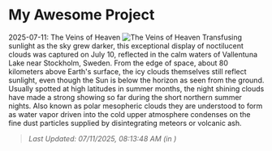 # My Awesome Project

<!-- APOD Start -->
2025-07-11: The Veins of Heaven
![The Veins of Heaven](https://apod.nasa.gov/apod/image/2507/NLCreflectionsHeden.jpg)
Transfusing sunlight as the sky grew darker, this exceptional display of noctilucent clouds was captured on July 10, reflected in the calm waters of Vallentuna Lake near Stockholm, Sweden. From the edge of space, about 80 kilometers above Earth's surface, the icy clouds themselves still reflect sunlight, even though the Sun is below the horizon as seen from the ground. Usually spotted at high latitudes in summer months, the night shining clouds have made a strong showing so far during the short northern summer nights. Also known as polar mesopheric clouds they are understood to form as water vapor driven into the cold upper atmosphere condenses on the fine dust particles supplied by disintegrating meteors or volcanic ash.
> _Last Updated: 07/11/2025, 08:13:48 AM (in )_
<!-- APOD End -->

